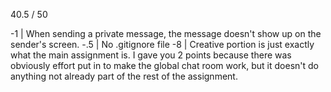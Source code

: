 40.5 / 50

-1 | When sending a private message, the message doesn't show up on the sender's screen.
-.5 | No .gitignore file
-8 | Creative portion is just exactly what the main assignment is. I gave you 2 points because there was obviously effort put in to make the global chat room work, but it doesn't do anything not already part of the rest of the assignment.
